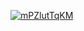 <a href="file:/private/var/folders/sk/5l863n2500v5fw7dm2ybqcc40000gn/T/3270307398311883387/build/reports/kover/html/index.html">![mPZlutTqKM](https://img.shields.io/badge/0.0-red?logo=kotlin&label=mPZlutTqKM&style=for-the-badge)</a>
